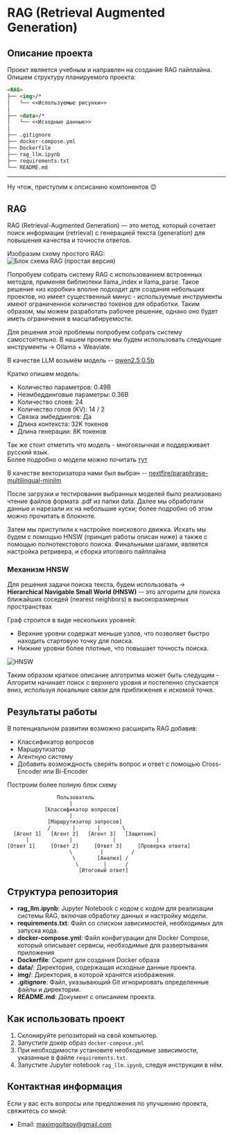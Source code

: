 
# RAG (Retrieval Augmented Generation)  

## Описание проекта
Проект является учебным и направлен на создание RAG пайплайна. Опишем структуру планируемого проекта:

```markdown
<RAG>
├── <img>/*
│   └── <<Используемые рисунки>>
│
├── <data>/*
│   └── <<Исходные данные>>
│
├── .gitignore
├── docker-compose.yml
├── Dockerfile
├── rag_llm.ipynb
├── requirements.txt
└── README.md
```

-- -- --
Ну чтож, приступим к опсисанию компонентов 😊

## RAG   

RAG (Retrieval-Augmented Generation) — это метод, который сочетает поиск информации (retrieval) с генерацией текста (generation) для повышения качества и точности ответов. 

Изобразим схему простого RAG:  
![Блок схема RAG (простая версия)](img/simple_rag.svg)

Попробуем собрать систему RAG с использованием встроенных методов, применяя библиотеки llama_index и llama_parse. Такое решение «из коробки» вполне подходит для создания небольших проектов, но имеет существенный минус - используемые инструменты имеют ограниченное количество токенов для обработки. Таким образом, мы можем разработать рабочее решение, однако оно будет иметь ограничения в масштабируемости.

Для решения этой проблемы попробуем собрать систему самостоятельно. В нашем проекте мы будем использовать следующие инструменты -> Ollama + Weaviate.

В качестве LLM возьмём модель -- [qwen2.5:0.5b](https://ollama.com/library/qwen2.5:0.5b)  

Кратко опишем модель:

- Количество параметров: 0.49B
- Неэмбеддинговые параметры: 0.36B
- Количество слоев: 24
- Количество голов (KV): 14 / 2
- Связка эмбеддингов: Да
- Длина контекста: 32K токенов
- Длина генерации: 8K токенов

Так же стоит отметить что модель - многоязычная и поддерживает русский язык.  
Более подробно о модели можно почитать [тут](https://qwenlm.github.io/blog/qwen2.5-llm/)

В качестве векторизатора нами был выбран -- [nextfire/paraphrase-multilingual-minilm](https://ollama.com/nextfire/paraphrase-multilingual-minilm)

После загрузки и тестирования выбранных моделей было реализовано чтение файлов формата .pdf из папки data. Далее мы обработали данные и нарезали их на небольшие куски; более подробно об этом можно прочитать в блокноте.

Затем мы приступили к настройке поискового движка. Искать мы будем с помощью HNSW (принцип работы описан ниже) а также с помощью полнотекстового поиска. Финальными шагами, является настройка ретривера, и сборка итогового пайплайна

### Механизм HNSW
Для решения задачи поиска текста, будем использовать ->  
**Hierarchical Navigable Small World (HNSW)** --  это алгоритм для поиска ближайших соседей (nearest neighbors) в высокоразмерных пространствах

Граф строится в виде нескольких уровней:
 - Верхние уровни содержат меньше узлов, что позволяет быстро находить стартовую точку для поиска.
 - Нижние уровни более плотные, что повышает точность поиска.

![HNSW](img/HNSW.svg)


Таким образом краткое описание алготритма может быть следущим - Алгоритм начинает поиск с верхнего уровня и постепенно спускается вниз, используя локальные связи для приближения к искомой точке.

## Результаты работы
В потенциальном развитии возможно расширить RAG добавив:
- Классификатор вопросов
- Маршрутизатор
- Агентную систему
- Добавить возмождность сверять вопрос и ответ с помощью Cross-Encoder или Bi-Encoder


Построим более полную блок схему


```plaintext
                Пользователь
                    |
            [Классификатор вопросов]
                    |
             [Маршрутизатор запросов]
             /       |       |       \
  [Агент 1]   [Агент 2]   [Агент 3]   [Защитник]
      |             |             |             |
[Ответ 1]     [Ответ 2]     [Ответ 3]     [Проверка ответа]
                    \         |         /
                     \       [Анализ] /
                      \        |      /
                       [Итоговый ответ]

```

## Структура репозитория
- **rag_llm.ipynb**: Jupyter Notebook с кодом с кодом для реализации системы RAG, включая обработку данных и настройку модели.
- **requirements.txt**: Файл со списком зависимостей, необходимых для запуска кода.
- **docker-compose.yml**: Файл конфигурации для Docker Compose, который описывает сервисы, необходимые для развертывания приложения
- **Dockerfile**: Скрипт для создания Docker образа
- **data/**: Директория, содержащая исходные данные проекта.
- **img/**: Директория, в которой хранятся изображения.
- **.gitignore**: Файл, указывающий Git игнорировать определенные файлы и директории.
- **README.md**: Документ с описанием проекта.


## Как использовать проект
1. Склонируйте репозиторий на свой компьютер.
2. Запустите докер образ `docker-compose.yml`
3. При необходимости установите необходимые зависимости, указанные в файле `requirements.txt`.
4. Запустите Jupyter notebook `rag_llm.ipynb`, следуя инструкции в нём.

## Контактная информация
Если у вас есть вопросы или предложения по улучшению проекта, свяжитесь со мной:
- Email: maximgoltsov@gmail.com





